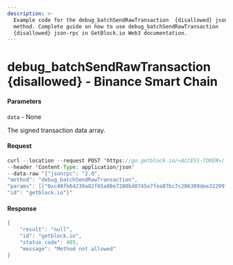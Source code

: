 ```yaml
---
description: >-
  Example code for the debug_batchSendRawTransaction  {disallowed} json-rpc
  method. Сomplete guide on how to use debug_batchSendRawTransaction 
  {disallowed} json-rpc in GetBlock.io Web3 documentation.
---
```


# debug\_batchSendRawTransaction {disallowed} - Binance Smart Chain

#### Parameters

`data` - None

The signed transaction data array.

#### Request

```java
curl --location --request POST 'https://go.getblock.io/<ACCESS-TOKEN>/' 
--header 'Content-Type: application/json' 
--data-raw '{"jsonrpc": "2.0",
"method": "debug_batchSendRawTransaction",
"params": [["0xc48fb64230a82f65a08e7280bd8745e7fea87bc7c206309dee32209fe9a985f7"]],
"id": "getblock.io"}'
```

#### Response

```java
{
    "result": "null",
    "id": "getblock.io",
    "status_code": 405,
    "message": "Method not allowed"
}
```
